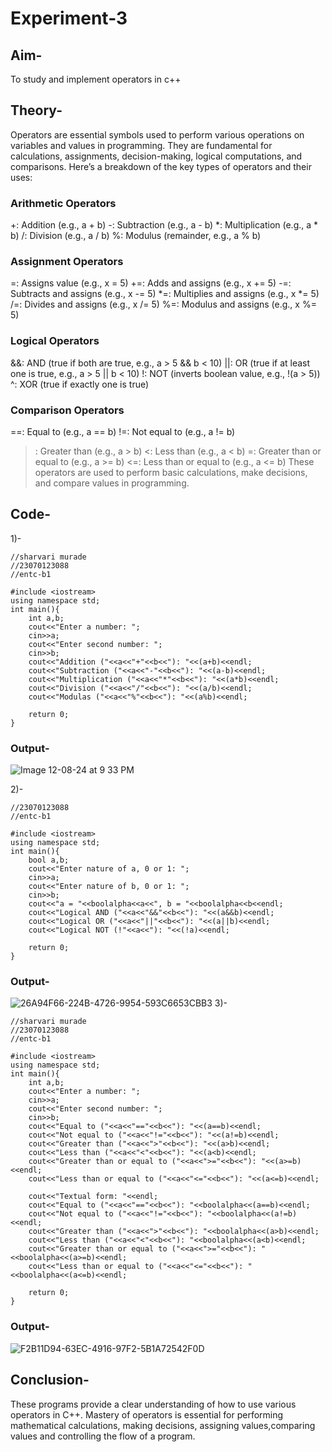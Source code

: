 # Experiment-3
## Aim-
To study and implement operators in c++
## Theory-
Operators are essential symbols used to perform various operations on variables and values in programming. They are fundamental for calculations, assignments, decision-making, logical computations, and comparisons. Here’s a breakdown of the key types of operators and their uses:
### Arithmetic Operators
+: Addition (e.g., a + b)
-: Subtraction (e.g., a - b)
*: Multiplication (e.g., a * b)
/: Division (e.g., a / b)
%: Modulus (remainder, e.g., a % b)
### Assignment Operators
=: Assigns value (e.g., x = 5)
+=: Adds and assigns (e.g., x += 5)
-=: Subtracts and assigns (e.g., x -= 5)
*=: Multiplies and assigns (e.g., x *= 5)
/=: Divides and assigns (e.g., x /= 5)
%=: Modulus and assigns (e.g., x %= 5)
### Logical Operators
&&: AND (true if both are true, e.g., a > 5 && b < 10)
||: OR (true if at least one is true, e.g., a > 5 || b < 10)
!: NOT (inverts boolean value, e.g., !(a > 5))
^: XOR (true if exactly one is true)
### Comparison Operators
==: Equal to (e.g., a == b)
!=: Not equal to (e.g., a != b)
>: Greater than (e.g., a > b)
<: Less than (e.g., a < b)
>=: Greater than or equal to (e.g., a >= b)
<=: Less than or equal to (e.g., a <= b)
These operators are used to perform basic calculations, make decisions, and compare values in programming.

## Code-
1)-
```
//sharvari murade
//23070123088
//entc-b1

#include <iostream>
using namespace std;
int main(){
    int a,b;
    cout<<"Enter a number: ";
    cin>>a;
    cout<<"Enter second number: ";
    cin>>b;
    cout<<"Addition ("<<a<<"+"<<b<<"): "<<(a+b)<<endl;
    cout<<"Subtraction ("<<a<<"-"<<b<<"): "<<(a-b)<<endl;
    cout<<"Multiplication ("<<a<<"*"<<b<<"): "<<(a*b)<<endl;
    cout<<"Division ("<<a<<"/"<<b<<"): "<<(a/b)<<endl;
    cout<<"Modulas ("<<a<<"%"<<b<<"): "<<(a%b)<<endl;

    return 0;
}
```
### Output-
![Image 12-08-24 at 9 33 PM](https://github.com/user-attachments/assets/06e502d3-8543-43dd-86bd-6d267f7c757f)

2)-
```//sharvari murade
//23070123088
//entc-b1

#include <iostream>
using namespace std;
int main(){
    bool a,b;
    cout<<"Enter nature of a, 0 or 1: ";
    cin>>a;
    cout<<"Enter nature of b, 0 or 1: ";
    cin>>b;
    cout<<"a = "<<boolalpha<<a<<", b = "<<boolalpha<<b<<endl;
    cout<<"Logical AND ("<<a<<"&&"<<b<<"): "<<(a&&b)<<endl;
    cout<<"Logical OR ("<<a<<"||"<<b<<"): "<<(a||b)<<endl;
    cout<<"Logical NOT (!"<<a<<"): "<<(!a)<<endl;

    return 0;
}
```
### Output-
![26A94F66-224B-4726-9954-593C6653CBB3](https://github.com/user-attachments/assets/e8bd6880-cdc9-430c-a668-93371297945f)
3)-
```
//sharvari murade
//23070123088
//entc-b1

#include <iostream>
using namespace std;
int main(){
    int a,b;
    cout<<"Enter a number: ";
    cin>>a;
    cout<<"Enter second number: ";
    cin>>b;
    cout<<"Equal to ("<<a<<"=="<<b<<"): "<<(a==b)<<endl;
    cout<<"Not equal to ("<<a<<"!="<<b<<"): "<<(a!=b)<<endl;
    cout<<"Greater than ("<<a<<">"<<b<<"): "<<(a>b)<<endl;
    cout<<"Less than ("<<a<<"<"<<b<<"): "<<(a<b)<<endl;
    cout<<"Greater than or equal to ("<<a<<">="<<b<<"): "<<(a>=b)<<endl;
    cout<<"Less than or equal to ("<<a<<"<="<<b<<"): "<<(a<=b)<<endl;

    cout<<"Textual form: "<<endl;
    cout<<"Equal to ("<<a<<"=="<<b<<"): "<<boolalpha<<(a==b)<<endl;
    cout<<"Not equal to ("<<a<<"!="<<b<<"): "<<boolalpha<<(a!=b)<<endl;
    cout<<"Greater than ("<<a<<">"<<b<<"): "<<boolalpha<<(a>b)<<endl;
    cout<<"Less than ("<<a<<"<"<<b<<"): "<<boolalpha<<(a<b)<<endl;
    cout<<"Greater than or equal to ("<<a<<">="<<b<<"): "<<boolalpha<<(a>=b)<<endl;
    cout<<"Less than or equal to ("<<a<<"<="<<b<<"): "<<boolalpha<<(a<=b)<<endl;

    return 0;
}
```
### Output-

![F2B11D94-63EC-4916-97F2-5B1A72542F0D](https://github.com/user-attachments/assets/7b6aa01c-e81b-4662-8c0b-03c96684ad82)

## Conclusion-
These programs provide a clear understanding of how to use various operators in C++. Mastery of operators is essential for performing mathematical calculations, making decisions, assigning values,comparing values and controlling the flow of a program.
